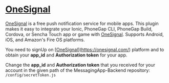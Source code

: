 # [OneSignal](https://onesignal.com/)

[OneSignal](https://onesignal.com/) is a free push notification service for mobile apps. This plugin makes it easy to integrate your Ionic, PhoneGap CLI, PhoneGap Build, Cordova, or Sencha Touch app or game with [OneSignal](https://onesignal.com/). Supports Android, iOS, and Amazon's Fire OS platforms.

You need to signUp on [[OneSignal](https://onesignal.com/)](https://onesignal.com/) platform and to obtain your **app_id** and **Authorization token** for your app.

Change the **app_id**  and **Authorization token** that you received for your account in the given path of the MessagingApp-Backend repository:
``` /config/secretToken.js ```
